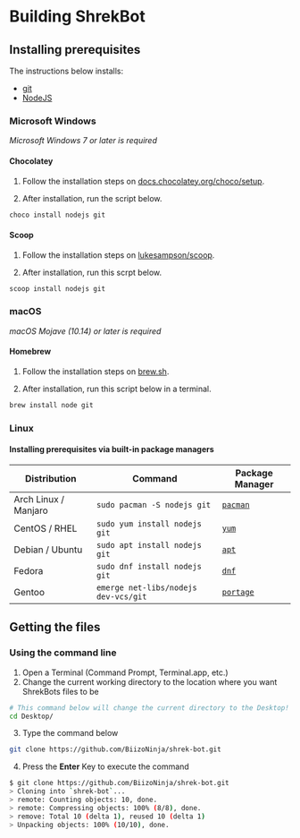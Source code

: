 # Building ShrekBot

## Installing prerequisites

The instructions below installs:

- [git](https://git-scm.com/)
- [NodeJS](https://nodejs.org/)

### Microsoft Windows

_Microsoft Windows 7 or later is required_

#### Chocolatey

1. Follow the installation steps on [docs.chocolatey.org/choco/setup](https://docs.chocolatey.org/en-us/choco/setup).

2. After installation, run the script below.

```ps1
choco install nodejs git
```

#### Scoop

1. Follow the installation steps on [lukesampson/scoop](https://github.com/lukesampson/scoop).

2. After installation, run this scrpt below.

```ps1
scoop install nodejs git
```

### macOS

_macOS Mojave (10.14) or later is required_

#### Homebrew

1. Follow the installation steps on [brew.sh](https://brew.sh/).
 
2. After installation, run this script below in a terminal.

```bash
brew install node git
```

### Linux

#### Installing prerequisites via built-in package managers

| Distribution         | Command                                        | Package Manager                                               |
|----------------------|------------------------------------------------|---------------------------------------------------------------|
| Arch Linux / Manjaro | `sudo pacman -S nodejs git`                    | [`pacman`](https://wiki.archlinux.org/title/Pacman)           |
| CentOS / RHEL        | `sudo yum install nodejs git`                  | [`yum`](https://en.wikipedia.org/wiki/Yum_(software))         |
| Debian / Ubuntu      | `sudo apt install nodejs git`                  | [`apt`](https://en.wikipedia.org/wiki/APT_(software))         |
| Fedora               | `sudo dnf install nodejs git`                  | [`dnf`](https://docs.fedoraproject.org/en-US/quick-docs/dnf/) |
| Gentoo               | `emerge net-libs/nodejs dev-vcs/git`           | [`portage`](https://wiki.gentoo.org/wiki/Portage)             |


## Getting the files

### Using the command line

1. Open a Terminal (Command Prompt, Terminal.app, etc.)
2. Change the current working directory to the location where you want ShrekBots files to be
```bash
# This command below will change the current directory to the Desktop!
cd Desktop/
```

3. Type the command below
```bash
git clone https://github.com/BiizoNinja/shrek-bot.git
```

4. Press the __Enter__ Key to execute the command
```bash
$ git clone https://github.com/BiizoNinja/shrek-bot.git
> Cloning into `shrek-bot`...
> remote: Counting objects: 10, done.
> remote: Compressing objects: 100% (8/8), done.
> remove: Total 10 (delta 1), reused 10 (delta 1)
> Unpacking objects: 100% (10/10), done.
```
